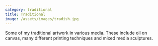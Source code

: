 ```yaml
---
category: traditional
title: Traditional
image: /assets/images/tradish.jpg
---
```

Some of my traditional artwork in various media. These include oil on canvas, many different printing techniques and mixed media sculptures.
